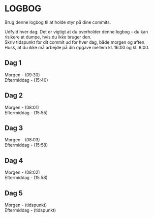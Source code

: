 # LOGBOG

Brug denne logbog til at holde styr på dine commits.

Udfyld hver dag. Det er vigtigt at du overholder denne logbog - du kan risikere at dumpe, hvis du ikke bruger den.  
Skriv tidspunkt for dit commit ud for hver dag, både morgen og aften.  
Husk, at du ikke må arbejde på din opgave mellem kl. 16:00 og kl. 8:00.

## Dag 1

Morgen - (09:30)  
Eftermiddag - (15:40)

## Dag 2

Morgen - (08:01)  
Eftermiddag - (15:55)

## Dag 3

Morgen - (08:03)  
Eftermiddag - (15:58)

## Dag 4

Morgen - (08:02)  
Eftermiddag - (15.58)

## Dag 5

Morgen - (tidspunkt)  
Eftermiddag - (tidspunkt)
